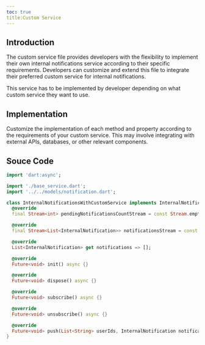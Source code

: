 ```yaml
---
toc: true
title:Custom Service
---
```


## Introduction

The custom service file provides developers with the flexibility to implement their own internal notifications service according to their specific requirements. Developers can customize and extend this file to integrate their preferred custom service for internal notifications.

This service has to be implemented by developer depending on what custom service they want to use.

## Implementation

Customize the implementation of each method and property according to the requirements of your custom service. This may involve integrating with external APIs, databases, or other relevant components.

## Souce Code

```dart
import 'dart:async';

import './base_service.dart';
import '../../models/notification.dart';

class InternalNotificationsWithCustomService implements InternalNotificationsService {
  @override
  final Stream<int> pendingNotificationsCountStream = const Stream.empty();

  @override
  final Stream<List<InternalNotification>> notificationsStream = const Stream.empty();

  @override
  List<InternalNotification> get notifications => [];

  @override
  Future<void> init() async {}

  @override
  Future<void> dispose() async {}

  @override
  Future<void> subscribe() async {}

  @override
  Future<void> unsubscribe() async {}

  @override
  Future<void> push(List<String> userIds, InternalNotification notification) async {}
}
```

